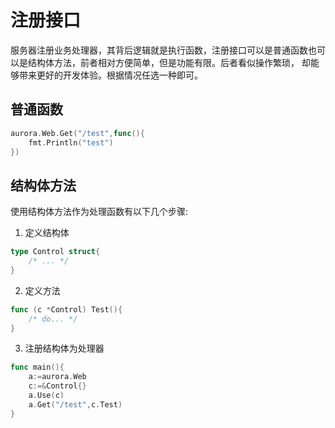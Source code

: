 # 注册接口
服务器注册业务处理器，其背后逻辑就是执行函数，注册接口可以是普通函数也可以是结构体方法，前者相对方便简单，但是功能有限。后者看似操作繁琐，
却能够带来更好的开发体验。根据情况任选一种即可。

## 普通函数
```go
aurora.Web.Get("/test",func(){
    fmt.Println("test")
})
```

## 结构体方法
使用结构体方法作为处理函数有以下几个步骤:
1. 定义结构体
```go
type Control struct{
    /* ... */
} 
```
2. 定义方法
```go
func (c *Control) Test(){
    /* do... */
} 
```
3. 注册结构体为处理器
```go
func main(){
    a:=aurora.Web
    c:=&Control{}
    a.Use(c)
    a.Get("/test",c.Test)
} 
```